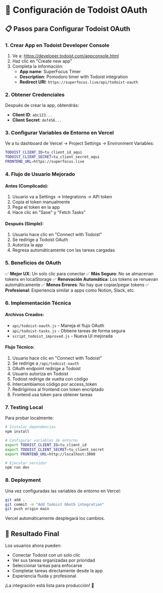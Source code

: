 # 🚀 Configuración de Todoist OAuth

## 📋 Pasos para Configurar Todoist OAuth

### 1. **Crear App en Todoist Developer Console**

1. Ve a: https://developer.todoist.com/appconsole.html
2. Haz clic en "Create new app"
3. Completa la información:
   - **App name**: SuperFocus Timer
   - **Description**: Pomodoro timer with Todoist integration
   - **Redirect URI**: `https://superfocus.live/api/todoist-oauth`

### 2. **Obtener Credenciales**

Después de crear la app, obtendrás:
- **Client ID**: `abc123...`
- **Client Secret**: `def456...`

### 3. **Configurar Variables de Entorno en Vercel**

Ve a tu dashboard de Vercel → Project Settings → Environment Variables:

```bash
TODOIST_CLIENT_ID=tu_client_id_aqui
TODOIST_CLIENT_SECRET=tu_client_secret_aqui
FRONTEND_URL=https://superfocus.live
```

### 4. **Flujo de Usuario Mejorado**

#### **Antes (Complicado):**
1. Usuario va a Settings → Integrations → API token
2. Copia el token manualmente
3. Pega el token en la app
4. Hace clic en "Save" y "Fetch Tasks"

#### **Después (Simple):**
1. Usuario hace clic en "Connect with Todoist"
2. Se redirige a Todoist OAuth
3. Autoriza la app
4. Regresa automáticamente con las tareas cargadas

### 5. **Beneficios de OAuth**

✅ **Mejor UX**: Un solo clic para conectar
✅ **Más Seguro**: No se almacenan tokens en localStorage
✅ **Renovación Automática**: Los tokens se renuevan automáticamente
✅ **Menos Errores**: No hay que copiar/pegar tokens
✅ **Profesional**: Experiencia similar a apps como Notion, Slack, etc.

### 6. **Implementación Técnica**

#### **Archivos Creados:**
- `api/todoist-oauth.js` - Maneja el flujo OAuth
- `api/todoist-tasks.js` - Obtiene tareas de forma segura
- `script_todoist_improved.js` - Nueva UI mejorada

#### **Flujo Técnico:**
1. Usuario hace clic en "Connect with Todoist"
2. Se redirige a `/api/todoist-oauth`
3. OAuth endpoint redirige a Todoist
4. Usuario autoriza en Todoist
5. Todoist redirige de vuelta con código
6. Intercambiamos código por access_token
7. Redirigimos al frontend con token encriptado
8. Frontend usa token para obtener tareas

### 7. **Testing Local**

Para probar localmente:

```bash
# Instalar dependencias
npm install

# Configurar variables de entorno
export TODOIST_CLIENT_ID=tu_client_id
export TODOIST_CLIENT_SECRET=tu_client_secret
export FRONTEND_URL=http://localhost:3000

# Ejecutar servidor
npm run dev
```

### 8. **Deployment**

Una vez configuradas las variables de entorno en Vercel:

```bash
git add .
git commit -m "Add Todoist OAuth integration"
git push origin main
```

Vercel automáticamente desplegará los cambios.

## 🎯 **Resultado Final**

Los usuarios ahora pueden:
- Conectar Todoist con un solo clic
- Ver sus tareas organizadas por prioridad
- Seleccionar tareas para enfocarse
- Completar tareas directamente desde la app
- Experiencia fluida y profesional

¡La integración está lista para producción! 🚀
